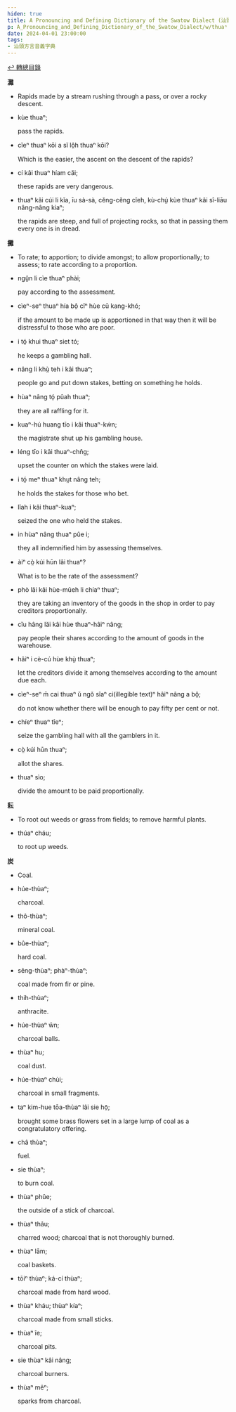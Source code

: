 ```yaml
---
hiden: true
title: A Pronouncing and Defining Dictionary of the Swatow Dialect (汕頭方言音義字典) / thuaⁿ
p: A_Pronouncing_and_Defining_Dictionary_of_the_Swatow_Dialect/w/thuaⁿ
date: 2024-04-01 23:00:00
tags: 
- 汕頭方言音義字典
---
```


[↩️ 轉總目錄](/A_Pronouncing_and_Defining_Dictionary_of_the_Swatow_Dialect)


**灘**
- Rapids made by a stream rushing through a pass, or over a rocky descent.

- kùe thuaⁿ;

  pass the rapids.

- cĭeⁿ thuaⁿ kōi a sĭ lô̤h thuaⁿ kōi?

  Which is the easier, the ascent on the descent of the rapids?

- cí kâi thuaⁿ híam căi;

  these rapids are very dangerous.

- thuaⁿ kâi cúi li kĭa, īu sà-sà, cĕng-cĕng cîeh, kù-chṳ́ kùe thuaⁿ kâi sî-liāu nâng-nâng kiaⁿ;

  the rapids are steep, and full of projecting rocks, so that in passing them every one is in dread.

**攤**
- To rate; to apportion; to divide amongst; to allow proportionally; to assess; to rate according to a proportion.

- ngṳ̂n li cìe thuaⁿ phài;

  pay according to the assessment.

- cìeⁿ-seⁿ thuaⁿ hía bô̤ cîⁿ hùe cū kang-khó;

  if the amount to be made up is apportioned in that way then it will be distressful to those who are poor.

- i tó̤ khui thuaⁿ siet tó;

  he keeps a gambling hall.

- nâng li khṳ̀ teh i kâi thuaⁿ;

  people go and put down stakes, betting on something he holds.

- hùaⁿ nâng tó̤ pûah thuaⁿ;

  they are all raffling for it.

- kuaⁿ-hú huang tīo i kâi thuaⁿ-kẃn;

  the magistrate shut up his gambling house.

- léng tīo i kâi thuaⁿ-chn̂g;

  upset the counter on which the stakes were laid.

- i tó̤ meⁿ thuaⁿ khṳt nâng teh;

  he holds the stakes for those who bet.

- lîah i kâi thuaⁿ-kuaⁿ;

  seized the one who held the stakes.

- in hùaⁿ nâng thuaⁿ pûe i;

  they all indemnified him by assessing themselves.

- àiⁿ cò̤ kúi hūn lâi thuaⁿ?

  What is to be the rate of the assessment?

- phò lăi kâi hùe-mûeh li chíaⁿ thuaⁿ;

  they are taking an inventory of the goods in the shop in order to pay creditors proportionally.

- cĭu hâng lăi kâi hùe thuaⁿ-hâiⁿ nâng;

  pay people their shares according to the amount of goods in the warehouse.

- hâiⁿ i cè-cú hùe khṳ̀ thuaⁿ;

  let the creditors divide it among themselves according to the amount due each.

- cìeⁿ-seⁿ m̄ cai thuaⁿ ŭ ngŏ sîaⁿ ci(illegible text)ⁿ hâiⁿ nâng a bô̤;

  do not know whether there will be enough to pay fifty per cent or not.

- chíeⁿ thuaⁿ tîeⁿ;

  seize the gambling hall with all the gamblers in it.

- cò̤ kúi hūn thuaⁿ;

  allot the shares.

- thuaⁿ sìo;

  divide the amount to be paid proportionally.

**耘**
- To root out weeds or grass from fields; to remove harmful plants.

- thúaⁿ cháu;

  to root up weeds.

**炭**
- Coal.

- húe-thùaⁿ;

  charcoal.

- thô-thùaⁿ;

  mineral coal.

- bûe-thùaⁿ;

  hard coal.

- sêng-thùaⁿ; phàⁿ-thùaⁿ;

  coal made from fir or pine.

- thih-thùaⁿ;

  anthracite.

- húe-thùaⁿ ŵn;

  charcoal balls.

- thùaⁿ hu;

  coal dust.

- húe-thùaⁿ chùi;

  charcoal in small fragments.

- taⁿ kim-hue tōa-thùaⁿ lâi sie hō̤;

  brought some brass flowers set in a large lump of coal as a congratulatory offering.

- châ thùaⁿ;

  fuel.

- sie thùaⁿ;

  to burn coal.

- thùaⁿ phûe;

  the outside of a stick of charcoal.

- thùaⁿ thâu;

  charred wood; charcoal that is not thoroughly burned.

- thùaⁿ lām;

  coal baskets.

- tōiⁿ thùaⁿ; ká-cí thùaⁿ;

  charcoal made from hard wood.

- thùaⁿ kháu; thùaⁿ kíaⁿ;

  charcoal made from small sticks.

- thùaⁿ îe;

  charcoal pits.

- sie thùaⁿ kâi nâng;

  charcoal burners.

- thùaⁿ mêⁿ;

  sparks from charcoal.